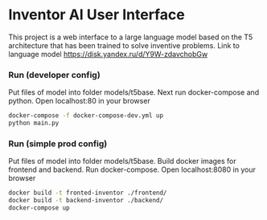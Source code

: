 # Inventor AI User Interface
This project is a web interface to a large language model based on the T5 architecture that has been trained to solve inventive problems. Link to language model https://disk.yandex.ru/d/Y9W-zdavchobGw
### Run (developer config)
Put files of model into folder models/t5base. Next run docker-compose and python. Open localhost:80 in your browser
```sh
docker-compose -f docker-compose-dev.yml up
python main.py
```
### Run (simple prod config)
Put files of model into folder models/t5base. Build docker images for frontend and backend. Run docker-compose. Open localhost:8080 in your browser
```sh
docker build -t fronted-inventor ./frontend/ 
docker build -t backend-inventor ./backend/ 
docker-compose up
```
